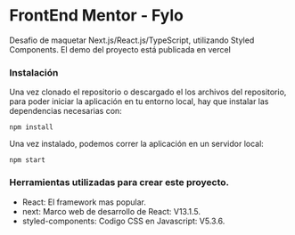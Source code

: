 # FrontEnd Mentor - Fylo

Desafio de maquetar Next.js/React.js/TypeScript, utilizando Styled Components. El demo del proyecto está publicada en vercel

### Instalación

Una vez clonado el repositorio o descargado el los archivos del repositorio, para poder iniciar la aplicación en tu entorno local, hay que instalar las dependencias necesarias con:

```
npm install
```

Una vez instalado, podemos correr la aplicación en un servidor local:

```
npm start
```

### Herramientas utilizadas para crear este proyecto.
- React: El framework mas popular.
- next: Marco web de desarrollo de React: V13.1.5.
- styled-components: Codigo CSS en Javascript: V5.3.6.